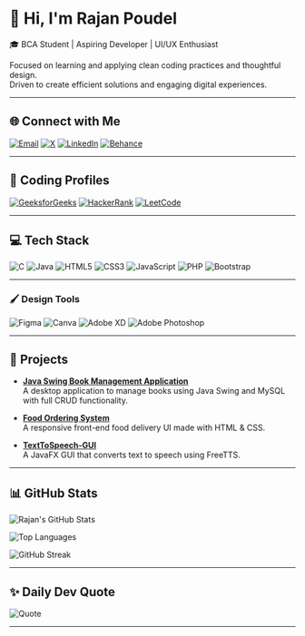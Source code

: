 # 👋 Hi, I'm Rajan Poudel

🎓 BCA Student | Aspiring Developer | UI/UX Enthusiast  

Focused on learning and applying clean coding practices and thoughtful design.  
Driven to create efficient solutions and engaging digital experiences.

---

## 🌐 Connect with Me

[![Email](https://img.shields.io/badge/Email-D14836?style=for-the-badge&logo=gmail&logoColor=white)](mailto:raajan.works@gmail.com)
[![X](https://img.shields.io/badge/X-000000?style=for-the-badge&logo=x&logoColor=white)](https://x.com/rajan_4421)
[![LinkedIn](https://img.shields.io/badge/LinkedIn-0A66C2?style=for-the-badge&logo=linkedin&logoColor=white)](https://linkedin.com/in/prabin-poudel-964576327)
[![Behance](https://img.shields.io/badge/Behance-1769FF?style=for-the-badge&logo=behance&logoColor=white)](https://behance.net/prabinpoudel2)

---

## 🧠 Coding Profiles

[![GeeksforGeeks](https://img.shields.io/badge/GeeksforGeeks-0F9D58?style=for-the-badge&logo=geeksforgeeks&logoColor=white)](https://www.geeksforgeeks.org/user/rajan_21045/)
[![HackerRank](https://img.shields.io/badge/HackerRank-2EC866?style=for-the-badge&logo=hackerrank&logoColor=white)](https://www.hackerrank.com/raajan_works)
[![LeetCode](https://img.shields.io/badge/LeetCode-FFA116?style=for-the-badge&logo=leetcode&logoColor=black)](https://leetcode.com/u/rajan21045/)

---

## 💻 Tech Stack

![C](https://img.shields.io/badge/C-%2300599C.svg?style=for-the-badge&logo=c&logoColor=white)
![Java](https://img.shields.io/badge/Java-%23ED8B00.svg?style=for-the-badge&logo=openjdk&logoColor=white)
![HTML5](https://img.shields.io/badge/HTML5-%23E34F26.svg?style=for-the-badge&logo=html5&logoColor=white)
![CSS3](https://img.shields.io/badge/CSS3-%231572B6.svg?style=for-the-badge&logo=css3&logoColor=white)
![JavaScript](https://img.shields.io/badge/JavaScript-%23323330.svg?style=for-the-badge&logo=javascript&logoColor=%23F7DF1E)
![PHP](https://img.shields.io/badge/PHP-%23777BB4.svg?style=for-the-badge&logo=php&logoColor=white)
![Bootstrap](https://img.shields.io/badge/Bootstrap-%23563D7C.svg?style=for-the-badge&logo=bootstrap&logoColor=white)

---

### 🖌️ Design Tools

![Figma](https://img.shields.io/badge/Figma-%23F24E1E.svg?style=for-the-badge&logo=figma&logoColor=white)
![Canva](https://img.shields.io/badge/Canva-%2300C4CC.svg?style=for-the-badge&logo=canva&logoColor=white)
![Adobe XD](https://img.shields.io/badge/Adobe%20XD-470137?style=for-the-badge&logo=adobe%20xd&logoColor=FF61F6)
![Adobe Photoshop](https://img.shields.io/badge/Adobe%20Photoshop-%2331A8FF.svg?style=for-the-badge&logo=adobe%20photoshop&logoColor=white)

---

## 🚀 Projects

- **[Java Swing Book Management Application](https://github.com/rajan21045/Java-Swing-Book-Management-Application)**  
  A desktop application to manage books using Java Swing and MySQL with full CRUD functionality.

- **[Food Ordering System](https://github.com/rajan21045/Food-Ordering-System)**  
  A responsive front-end food delivery UI made with HTML & CSS.

- **[TextToSpeech-GUI](https://github.com/rajan21045/TextToSpeech-GUI)**  
  A JavaFX GUI that converts text to speech using FreeTTS.

---

## 📊 GitHub Stats

![Rajan's GitHub Stats](https://github-readme-stats.vercel.app/api?username=rajan21045&show_icons=true&theme=dark)


![Top Languages](https://github-readme-stats.vercel.app/api/top-langs/?username=rajan21045&layout=compact&theme=dark)



![GitHub Streak](https://streak-stats.demolab.com?user=rajan21045&theme=dark&hide_border=false)

---

## ✨ Daily Dev Quote

![Quote](https://quotes-github-readme.vercel.app/api?type=horizontal&theme=dark)

---
<!--
**rajan21045/rajan21045** is a ✨ special ✨ repository because its `README.md` (this file) appears on your GitHub profile.
-->
